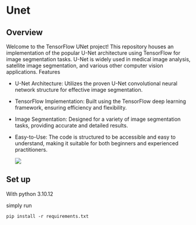 # Unet


## Overview

Welcome to the TensorFlow UNet project! This repository houses an implementation of the popular U-Net architecture using TensorFlow for image segmentation tasks. U-Net is widely used in medical image analysis, satellite image segmentation, and various other computer vision applications.
Features

- U-Net Architecture: Utilizes the proven U-Net convolutional neural network structure for effective image segmentation.

- TensorFlow Implementation: Built using the TensorFlow deep learning framework, ensuring efficiency and flexibility.

- Image Segmentation: Designed for a variety of image segmentation tasks, providing accurate and detailed results.

- Easy-to-Use: The code is structured to be accessible and easy to understand, making it suitable for both beginners and experienced practitioners.


  <img src="https://production-media.paperswithcode.com/methods/Screen_Shot_2020-07-07_at_9.08.00_PM_rpNArED.png" >


## Set up
With python 3.10.12 

simply run 
```
pip install -r requirements.txt
```


